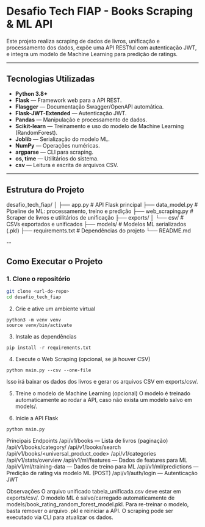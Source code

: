# Desafio Tech FIAP - Books Scraping & ML API

Este projeto realiza scraping de dados de livros, unificação e processamento dos dados, expõe uma API RESTful com autenticação JWT, e integra um modelo de Machine Learning para predição de ratings.

---

## Tecnologias Utilizadas

- **Python 3.8+**
- **Flask** — Framework web para a API REST.
- **Flasgger** — Documentação Swagger/OpenAPI automática.
- **Flask-JWT-Extended** — Autenticação JWT.
- **Pandas** — Manipulação e processamento de dados.
- **Scikit-learn** — Treinamento e uso do modelo de Machine Learning (RandomForest).
- **Joblib** — Serialização do modelo ML.
- **NumPy** — Operações numéricas.
- **argparse** — CLI para scraping.
- **os, time** — Utilitários do sistema.
- **csv** — Leitura e escrita de arquivos CSV.

---

## Estrutura do Projeto

desafio_tech_fiap/ │ ├── app.py # API Flask principal ├── data_model.py # Pipeline de ML: processamento, treino e predição ├── web_scraping.py # Scraper de livros e utilitários de unificação ├── exports/ │ └── csv/ # CSVs exportados e unificados ├── models/ # Modelos ML serializados (.pkl) ├── requirements.txt # Dependências do projeto └── README.md

--

## Como Executar o Projeto

### 1. Clone o repositório

```bash
git clone <url-do-repo>
cd desafio_tech_fiap
```

2. Crie e ative um ambiente virtual
```
python3 -m venv venv
source venv/bin/activate
```

3. Instale as dependências
```
pip install -r requirements.txt
```

4. Execute o Web Scraping (opcional, se já houver CSV)
```
python main.py --csv --one-file
```

Isso irá baixar os dados dos livros e gerar os arquivos CSV em exports/csv/.

5. Treine o modelo de Machine Learning (opcional)
O modelo é treinado automaticamente ao rodar a API, caso não exista um modelo salvo em models/.

6. Inicie a API Flask
```
python main.py
```

Principais Endpoints
/api/v1/books — Lista de livros (paginação)
/api/v1/books/category/<categoria>
/api/v1/books/search
/api/v1/books/<universal_product_code>
/api/v1/categories
/api/v1/stats/overview
/api/v1/ml/features — Dados de features para ML
/api/v1/ml/training-data — Dados de treino para ML
/api/v1/ml/predictions — Predição de rating via modelo ML (POST)
/api/v1/auth/login — Autenticação JWT


Observações
O arquivo unificado tabela_unificada.csv deve estar em exports/csv/.
O modelo ML é salvo/carregado automaticamente de models/book_rating_random_forest_model.pkl.
Para re-treinar o modelo, basta remover o arquivo .pkl e reiniciar a API.
O scraping pode ser executado via CLI para atualizar os dados.
